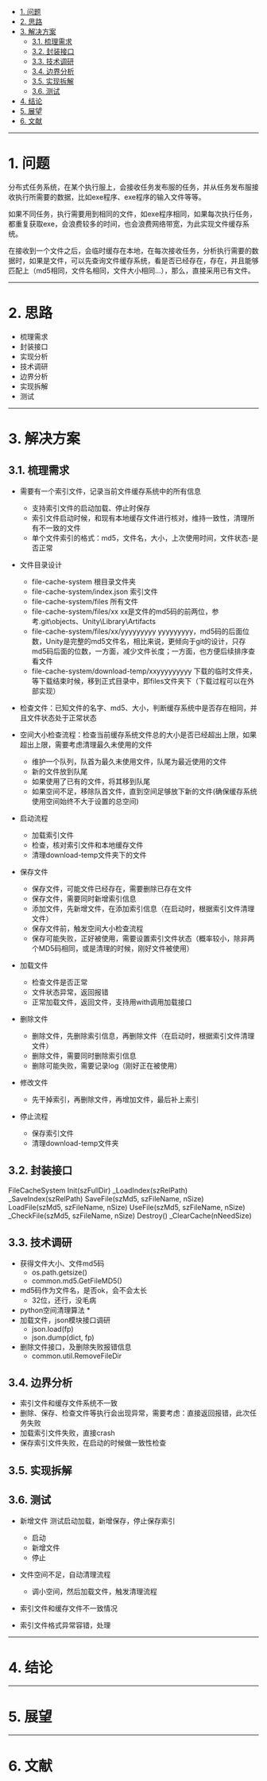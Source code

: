 <!-- TOC -->

- [1. 问题](#1-%E9%97%AE%E9%A2%98)
- [2. 思路](#2-%E6%80%9D%E8%B7%AF)
- [3. 解决方案](#3-%E8%A7%A3%E5%86%B3%E6%96%B9%E6%A1%88)
    - [3.1. 梳理需求](#31-%E6%A2%B3%E7%90%86%E9%9C%80%E6%B1%82)
    - [3.2. 封装接口](#32-%E5%B0%81%E8%A3%85%E6%8E%A5%E5%8F%A3)
    - [3.3. 技术调研](#33-%E6%8A%80%E6%9C%AF%E8%B0%83%E7%A0%94)
    - [3.4. 边界分析](#34-%E8%BE%B9%E7%95%8C%E5%88%86%E6%9E%90)
    - [3.5. 实现拆解](#35-%E5%AE%9E%E7%8E%B0%E6%8B%86%E8%A7%A3)
    - [3.6. 测试](#36-%E6%B5%8B%E8%AF%95)
- [4. 结论](#4-%E7%BB%93%E8%AE%BA)
- [5. 展望](#5-%E5%B1%95%E6%9C%9B)
- [6. 文献](#6-%E6%96%87%E7%8C%AE)

<!-- /TOC -->



------------------------------------------------------------------------------

# 1. 问题

分布式任务系统，在某个执行服上，会接收任务发布服的任务，并从任务发布服接收执行所需要的数据，比如exe程序、exe程序的输入文件等等。

如果不同任务，执行需要用到相同的文件，如exe程序相同，如果每次执行任务，都重复获取exe，会浪费较多的时间，也会浪费网络带宽，为此实现文件缓存系统。

在接收到一个文件之后，会临时缓存在本地，在每次接收任务，分析执行需要的数据时，如果是文件，可以先查询文件缓存系统，看是否已经存在，存在，并且能够匹配上（md5相同，文件名相同，文件大小相同...），那么，直接采用已有文件。




------------------------------------------------------------------------------

# 2. 思路

* 梳理需求
* 封装接口
* 实现分析
* 技术调研
* 边界分析
* 实现拆解
* 测试



------------------------------------------------------------------------------

# 3. 解决方案

## 3.1. 梳理需求

* 需要有一个索引文件，记录当前文件缓存系统中的所有信息
  * 支持索引文件的启动加载、停止时保存
  * 索引文件启动时候，和现有本地缓存文件进行核对，维持一致性，清理所有不一致的文件
  * 单个文件索引的格式：md5，文件名，大小，上次使用时间，文件状态-是否正常

* 文件目录设计
  * file-cache-system                               根目录文件夹
  * file-cache-system/index.json                    索引文件
  * file-cache-system/files                         所有文件
  * file-cache-system/files/xx                      xx是文件的md5码的前两位，参考.git\objects、Unity\Library\Artifacts
  * file-cache-system/files/xx/yyyyyyyyy            yyyyyyyyy，md5码的后面位数，Unity是完整的md5文件名，相比来说，更倾向于git的设计，只存md5码后面的位数，一方面，减少文件长度；一方面，也方便后续排序查看文件
  * file-cache-system/download-temp/xxyyyyyyyyy     下载的临时文件夹，等下载结束时候，移到正式目录中，即files文件夹下（下载过程可以在外部实现）

* 检查文件：已知文件的名字、md5、大小，判断缓存系统中是否存在相同，并且文件状态处于正常状态

* 空间大小检查流程：检查当前缓存系统文件总的大小是否已经超出上限，如果超出上限，需要考虑清理最久未使用的文件
  * 维护一个队列，队首为最久未使用文件，队尾为最近使用的文件
  * 新的文件放到队尾
  * 如果使用了已有的文件，将其移到队尾
  * 如果空间不足，移除队首文件，直到空间足够放下新的文件(确保缓存系统使用空间始终不大于设置的总空间)

* 启动流程
  * 加载索引文件
  * 检查，核对索引文件和本地缓存文件
  * 清理download-temp文件夹下的文件

* 保存文件
  * 保存文件，可能文件已经存在，需要删除已存在文件
  * 保存文件，需要同时新增索引信息
  * 添加文件，先新增文件，在添加索引信息（在启动时，根据索引文件清理文件）
  * 保存文件前，触发空间大小检查流程
  * 保存可能失败，正好被使用，需要设置索引文件状态（概率较小，除非两个MD5码相同，或是清理的时候，刚好文件被使用）

* 加载文件
  * 检查文件是否正常
  * 文件状态异常，返回报错
  * 正常加载文件，返回文件，支持用with调用加载接口

* 删除文件
  * 删除文件，先删除索引信息，再删除文件（在启动时，根据索引文件清理文件）
  * 删除文件，需要同时删除索引信息
  * 删除可能失败，需要记录log（刚好正在被使用）

* 修改文件
  * 先干掉索引，再删除文件，再增加文件，最后补上索引

* 停止流程
  * 保存索引文件
  * 清理download-temp文件夹

## 3.2. 封装接口

FileCacheSystem
    Init(szFullDir)
    _LoadIndex(szRelPath)
    _SaveIndex(szRelPath)
    SaveFile(szMd5, szFileName, nSize)
    LoadFile(szMd5, szFileName, nSize)
    UseFile(szMd5, szFileName, nSize)
    _CheckFile(szMd5, szFileName, nSize)
    Destroy()
    _ClearCache(nNeedSize)

## 3.3. 技术调研
* 获得文件大小、文件md5码
  * os.path.getsize()
  * common.md5.GetFileMD5()
* md5码作为文件名，是否ok，会不会太长
  * 32位，还行，没毛病
* python空间清理算法
  * 
* 加载文件，json模块接口调研
  * json.load(fp)
  * json.dump(dict, fp)
* 删除文件接口，及删除失败报错信息
  * common.util.RemoveFileDir

## 3.4. 边界分析
* 索引文件和缓存文件系统不一致
* 删除、保存、检查文件等执行会出现异常，需要考虑：直接返回报错，此次任务失败
* 加载索引文件失败，直接crash
* 保存索引文件失败，在启动的时候做一致性检查

## 3.5. 实现拆解


## 3.6. 测试
* 新增文件
  测试启动加载，新增保存，停止保存索引
  * 启动
  * 新增文件
  * 停止

* 文件空间不足，自动清理流程
  * 调小空间，然后加载文件，触发清理流程

* 索引文件和缓存文件不一致情况

* 索引文件格式异常容错，处理


------------------------------------------------------------------------------

# 4. 结论




------------------------------------------------------------------------------

# 5. 展望




------------------------------------------------------------------------------

# 6. 文献


